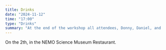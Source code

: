 ```yaml
---
title: Drinks
date: "2024-11-12"
time: "17:00"
type: "Drinks"
summary: "At the end of the workshop all attendees, Donny, Daniel, and Jeroen will have a drink together."
---
```


On the 2th, in the NEMO Science Museum Restaurant.
